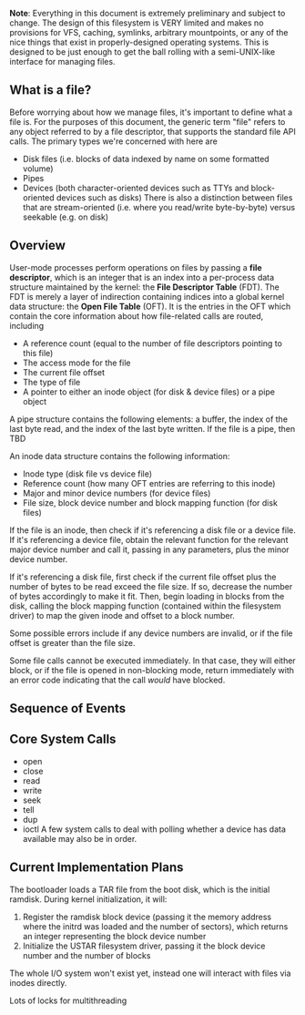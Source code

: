 **Note**: Everything in this document is extremely preliminary and subject to change. The design of this filesystem is VERY limited and makes no provisions for VFS, caching, symlinks, arbitrary mountpoints, or any of the nice things that exist in properly-designed operating systems. This is designed to be just enough to get the ball rolling with a semi-UNIX-like interface for managing files.

## What is a file?
Before worrying about how we manage files, it's important to define what a file is. For the purposes of this document, the generic term "file" refers to any object referred to by a file descriptor, that supports the standard file API calls. The primary types we're concerned with here are
- Disk files (i.e. blocks of data indexed by name on some formatted volume)
- Pipes
- Devices (both character-oriented devices such as TTYs and block-oriented devices such as disks)
There is also a distinction between files that are stream-oriented (i.e. where you read/write byte-by-byte) versus seekable (e.g. on disk)

## Overview
User-mode processes perform operations on files by passing a **file descriptor**, which is an integer that is an index into a per-process data structure maintained by the kernel: the **File Descriptor Table** (FDT). The FDT is merely a layer of indirection containing indices into a global kernel data structure: the **Open File Table** (OFT). It is the entries in the OFT which contain the core information about how file-related calls are routed, including
- A reference count (equal to the number of file descriptors pointing to this file)
- The access mode for the file
- The current file offset
- The type of file
- A pointer to either an inode object (for disk & device files) or a pipe object

A pipe structure contains the following elements: a buffer, the index of the last byte read, and the index of the last byte written. If the file is a pipe, then TBD

An inode data structure contains the following information:
- Inode type (disk file vs device file)
- Reference count (how many OFT entries are referring to this inode)
- Major and minor device numbers (for device files)
- File size, block device number and block mapping function (for disk files)

If the file is an inode, then check if it's referencing a disk file or a device file. If it's referencing a device file, obtain the relevant function for the relevant major device number and call it, passing in any parameters, plus the minor device number. 

If it's referencing a disk file, first check if the current file offset plus the number of bytes to be read exceed the file size. If so, decrease the number of bytes accordingly to make it fit. Then, begin loading in blocks from the disk, calling the block mapping function (contained within the filesystem driver) to map the given inode and offset to a block number.

Some possible errors include if any device numbers are invalid, or if the file offset is greater than the file size.

Some file calls cannot be executed immediately. In that case, they will either block, or if the file is opened in non-blocking mode, return immediately with an error code indicating that the call *would* have blocked.

## Sequence of Events


## Core System Calls
- open
- close
- read
- write
- seek
- tell
- dup
- ioctl
A few system calls to deal with polling whether a device has data available may also be in order.

## Current Implementation Plans
The bootloader loads a TAR file from the boot disk, which is the initial ramdisk. During kernel initialization, it will:
1. Register the ramdisk block device (passing it the memory address where the initrd was loaded and the number of sectors), which returns an integer representing the block device number
2. Initialize the USTAR filesystem driver, passing it the block device number and the number of blocks

The whole I/O system won't exist yet, instead one will interact with files via inodes directly.

Lots of locks for multithreading